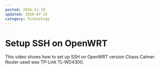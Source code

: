 ```yaml
---
posted: 2016-11-19
updated: 2020-07-15
category: Technology
---
```


# Setup SSH on OpenWRT

This video shows how to set up SSH on OpenWRT version Chaos Calmer. Router used was  TP-Link TL-WD4300.


